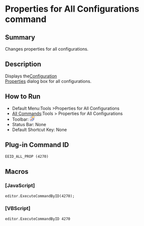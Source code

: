 # Properties for All Configurations command

## Summary

Changes properties for all configurations.

## Description

Displays the[Configuration \
Properties](../../dlg/properties/index) dialog box for all configurations.

## How to Run

- Default Menu:Tools \>Properties for All Configurations
- [All Commands](all_commands):Tools >
Properties for All Configurations
- Toolbar: ![](../../images/allproperties.gif)
- Status Bar: None
- Default Shortcut Key: None

## Plug-in Command ID

```
EEID_ALL_PROP (4270)
```

## Macros

### \[JavaScript\]

```
editor.ExecuteCommandByID(4270);
```

### \[VBScript\]

```
editor.ExecuteCommandByID 4270
```

